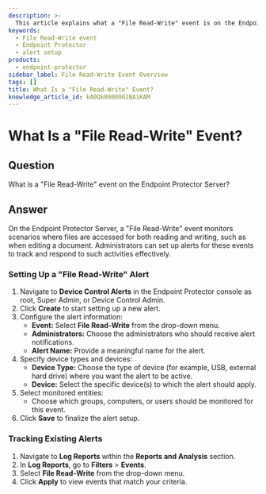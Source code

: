 ```yaml
---
description: >-
  This article explains what a "File Read-Write" event is on the Endpoint Protector Server and provides instructions for setting up alerts and tracking existing alerts.
keywords:
  - File Read-Write event
  - Endpoint Protector
  - alert setup
products:
  - endpoint-protector
sidebar_label: File Read-Write Event Overview
tags: []
title: What Is a "File Read-Write" Event?
knowledge_article_id: kA0Qk0000002BAiKAM
---
```


# What Is a "File Read-Write" Event?

## Question

What is a "File Read-Write" event on the Endpoint Protector Server?

## Answer

On the Endpoint Protector Server, a "File Read-Write" event monitors scenarios where files are accessed for both reading and writing, such as when editing a document. Administrators can set up alerts for these events to track and respond to such activities effectively.

### Setting Up a "File Read-Write" Alert

1. Navigate to **Device Control Alerts** in the Endpoint Protector console as root, Super Admin, or Device Control Admin.
2. Click **Create** to start setting up a new alert.
3. Configure the alert information:
   - **Event:** Select **File Read-Write** from the drop-down menu.
   - **Administrators:** Choose the administrators who should receive alert notifications.
   - **Alert Name:** Provide a meaningful name for the alert.
4. Specify device types and devices:
   - **Device Type:** Choose the type of device (for example, USB, external hard drive) where you want the alert to be active.
   - **Device:** Select the specific device(s) to which the alert should apply.
5. Select monitored entities:
   - Choose which groups, computers, or users should be monitored for this event.
6. Click **Save** to finalize the alert setup.

### Tracking Existing Alerts

1. Navigate to **Log Reports** within the **Reports and Analysis** section.
2. In **Log Reports**, go to **Filters** > **Events**.
3. Select **File Read-Write** from the drop-down menu.
4. Click **Apply** to view events that match your criteria.